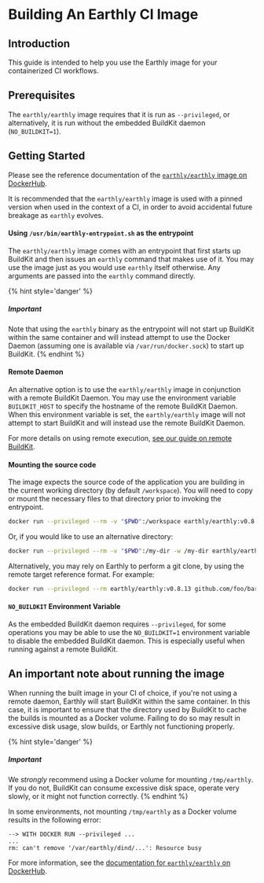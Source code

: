 # Building An Earthly CI Image

## Introduction

This guide is intended to help you use the Earthly image for your containerized CI workflows.

## Prerequisites

The `earthly/earthly` image requires that it is run as `--privileged`, or alternatively, it is run without the embedded BuildKit daemon (`NO_BUILDKIT=1`).

## Getting Started

Please see the reference documentation of the [`earthly/earthly` image on DockerHub](https://hub.docker.com/r/earthly/earthly).

It is recommended that the `earthly/earthly` image is used with a pinned version when used in the context of a CI, in order to avoid accidental future breakage as `earthly` evolves.

#### Using `/usr/bin/earthly-entrypoint.sh` as the entrypoint

The `earthly/earthly` image comes with an entrypoint that first starts up BuildKit and then issues an `earthly` command that makes use of it. You may use the image just as you would use `earthly` itself otherwise. Any arguments are passed into the `earthly` command directly.

{% hint style='danger' %}
##### Important
Note that using the `earthly` binary as the entrypoint will not start up BuildKit within the same container and will instead attempt to use the Docker Daemon (assuming one is available via `/var/run/docker.sock`) to start up BuildKit.
{% endhint %}

#### Remote Daemon

An alternative option is to use the `earthly/earthly` image in conjunction with a remote BuildKit Daemon. You may use the environment variable `BUILDKIT_HOST` to specify the hostname of the remote BuildKit Daemon. When this environment variable is set, the `earthly/earthly` image will not attempt to start BuildKit and will instead use the remote BuildKit Daemon.

For more details on using remote execution, [see our guide on remote BuildKit](./remote-buildkit.md).

#### Mounting the source code

The image expects the source code of the application you are building in the current working directory (by default `/workspace`). You will need to copy or mount the necessary files to that directory prior to invoking the entrypoint.

```bash
docker run --privileged --rm -v "$PWD":/workspace earthly/earthly:v0.8.13 +my-target
```

Or, if you would like to use an alternative directory:

```bash
docker run --privileged --rm -v "$PWD":/my-dir -w /my-dir earthly/earthly:v0.8.13 +my-target
```

Alternatively, you may rely on Earthly to perform a git clone, by using the remote target reference format. For example:

```bash
docker run --privileged --rm earthly/earthly:v0.8.13 github.com/foo/bar:my-branch+target
```

#### `NO_BUILDKIT` Environment Variable

As the embedded BuildKit daemon requires `--privileged`, for some operations you may be able to use the `NO_BUILDKIT=1` environment variable to disable the embedded BuildKit daemon. This is especially useful when running against a remote BuildKit.

## An important note about running the image

When running the built image in your CI of choice, if you're not using a remote daemon, Earthly will start BuildKit within the same container. In this case, it is important to ensure that the directory used by BuildKit to cache the builds is mounted as a Docker volume. Failing to do so may result in excessive disk usage, slow builds, or Earthly not functioning properly.

{% hint style='danger' %}
##### Important
We *strongly* recommend using a Docker volume for mounting `/tmp/earthly`. If you do not, BuildKit can consume excessive disk space, operate very slowly, or it might not function correctly.
{% endhint %}

In some environments, not mounting `/tmp/earthly` as a Docker volume results in the following error:

```
--> WITH DOCKER RUN --privileged ...
...
rm: can't remove '/var/earthly/dind/...': Resource busy
```

For more information, see the [documentation for `earthly/earthly` on DockerHub](https://hub.docker.com/r/earthly/earthly).
